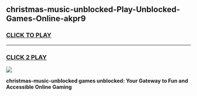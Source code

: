 
## christmas-music-unblocked-Play-Unblocked-Games-Online-akpr9
<h3>
<a href="https://premium76.site?title=christmas-music-unblocked&ref=25A">CLICK TO PLAY</a></h3>
<hr>

<h3>
<a href="https://premium76.site?title=christmas-music-unblocked&ref=25A">CLICK 2 PLAY</a>
  
</h3>

<a href="https://premium76.site?title=christmas-music-unblocked&ref=25A"><img src="https://clearcache.store/games.png"></a>


**christmas-music-unblocked games unblocked: Your Gateway to Fun and Accessible Online Gaming**

